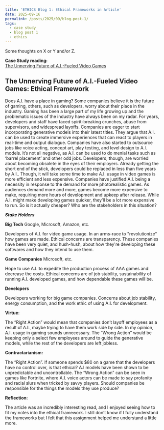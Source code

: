 ```yaml
---
title: 'ETHICS Blog 1: Ethical Frameworks in Article'
date: 2025-09-16
permalink: /posts/2025/09/blog-post-1/
tags:
  - case study
  - blog post 1
  - ethics
---
```


Some thoughts on X or Y and/or Z.

**Case Study reading:**  
[The Unnerving Future of A.I.-Fueled Video Games](https://www.nytimes.com/2025/07/28/arts/video-games-artificial-intelligence.html?searchResultPosition=10)

The Unnerving Future of A.I.-Fueled Video Games: Ethical Framework
---

Does A.I. have a place in gaming? Some companies believe it is the future of gaming, others, such as developers, worry about their place in the industry. Gaming has been a large part of my life growing up and the problematic issues of the industry have always been on my radar. For years, developers and staff have faced spirit-breaking crunches, abuse from supervisors, and widespread layoffs. Companies are eager to start incorporating generative models into their latest titles. They argue that A.I. can be used to create immersive experiences that can react to players in real-time and output dialogue. Companies have also started to outsource jobs like voice acting, concept art, play testing, and level design to A.I. models. It’s not all negative, as A.I. can be used to do menial tasks such as ‘barrel placement’ and other odd jobs. Developers, though, are worried about becoming obsolete in the eyes of their employers. Already getting the short end of the stick,  developers could be replaced in less than five years by A.I.. Though, it will take some time to make A.I. usage in video games is more efficient and less expensive. Companies have justified A.I. being a necessity in response to the demand for more photorealistic games. As audiences demand more and more, games become more expensive to make, requiring more hours of development and upkeep after release. While A.I. might make developing games quicker, they’ll be a lot more expensive to run. So is it actually cheaper? Who are the stakeholders in this situation?

***Stake Holders***

**Big Tech**
Google, Microsoft, Amazon, etc.

Developers of A.I. for video game usage. In an arms-race to "revolutionize" how games are made. Ethical concerns are transparency. These companies have been very quiet, and hush-hush, about how they're developing these softwares and how they intend to use them.

**Game Companies**
Microsoft, etc.

Hope to use A.I. to expedite the production process of AAA games and decrease the costs. Ethical concerns are of job stability, sustainability of running A.I. developed games, and how dependable these games will be.

**Developers**

Developers working for big game companies. Concerns about job stability, energy consumption, and the work ethic of using A.I. for development.


**Virtue:**

The “Right Action” would mean that companies don’t layoff employees as a result of A.I., maybe trying to have them work side by side. In my opinion, A.I. usage in gaming sounds unnecessary. 
The “Wrong Action” would be keeping only a select few employees around to guide the generative models, while the rest of the developers are left jobless.

**Contractarianism:**

The “Right Action”. If someone spends $80 on a game that the developers have no control over, is that ethical? A.I models have been shown to be unpredictable and uncontrollable.
The “Wrong Action” can be seen in games like Fortnite, where A.I. voice actors can be made to say profanity and racial slurs when tricked by savvy players. Should companies be responsible for the things the models they use produce? 

**Reflection:**

The article was an incredibly interesting read, and I enjoyed seeing how to fit my notes into the ethical framework. I still don’t know if I fully understand the frameworks but I felt that this assignment helped me understand a little more.
